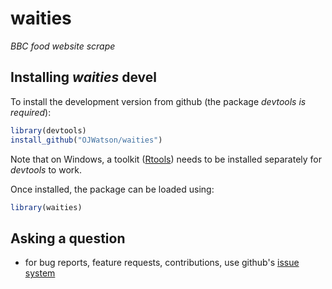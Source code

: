 # waities

*BBC food website scrape*

Installing *waities* devel
-------------
To install the development version from github (the package *devtools is required*):

```r
library(devtools)
install_github("OJWatson/waities")
```
Note that on Windows, a toolkit ([Rtools](https://cran.r-project.org/bin/windows/Rtools/)) needs to be installed separately for *devtools* to work. 

Once installed, the package can be loaded using:

```r
library(waities)
```

Asking a question
------------------
- for bug reports, feature requests, contributions, use github's [issue system](https://github.com/OJWatson/waities/issues)

